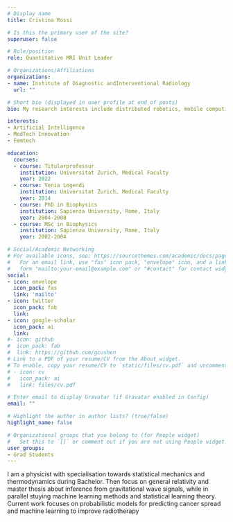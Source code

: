 ```yaml
---
# Display name
title: Cristina Rossi

# Is this the primary user of the site?
superuser: false

# Role/position
role: Quantitative MRI Unit Leader

# Organizations/Affiliations
organizations:
- name: Institute of Diagnostic andInterventional Radiology
  url: ""

# Short bio (displayed in user profile at end of posts)
bio: My research interests include distributed robotics, mobile computing and programmable matter.

interests:
- Artificial Intelligence
- MedTech Innovation
- Femtech

education:
  courses:
  - course: Titularprofessur
    institution: Universitat Zurich, Medical Faculty
    year: 2022
  - course: Venia Legendi
    institution: Universitat Zurich, Medical Faculty
    year: 2014
  - course: PhD in Biophysics
    institution: Sapienza University, Rome, Italy
    year: 2004-2008
  - course: MSc in Biophysics
    institution: Sapienza University, Rome, Italy
    year: 2002-2004

# Social/Academic Networking
# For available icons, see: https://sourcethemes.com/academic/docs/page-builder/#icons
#   For an email link, use "fas" icon pack, "envelope" icon, and a link in the
#   form "mailto:your-email@example.com" or "#contact" for contact widget.
social:
- icon: envelope
  icon_pack: fas
  link: 'mailto'
- icon: twitter
  icon_pack: fab
  link: 
- icon: google-scholar
  icon_pack: ai
  link: 
#- icon: github
#  icon_pack: fab
#  link: https://github.com/gcushen
# Link to a PDF of your resume/CV from the About widget.
# To enable, copy your resume/CV to `static/files/cv.pdf` and uncomment the lines below.
# - icon: cv
#   icon_pack: ai
#   link: files/cv.pdf

# Enter email to display Gravatar (if Gravatar enabled in Config)
email: ""

# Highlight the author in author lists? (true/false)
highlight_name: false

# Organizational groups that you belong to (for People widget)
#   Set this to `[]` or comment out if you are not using People widget.
user_groups:
- Grad Students
---
```

I am a physicist with specialisation towards statistical mechanics and thermodynamics during Bachelor. Then focus on general relativity and master thesis about inference from gravitational wave signals, while in parallel stuying machine learning methods and statistical learning theory. Current work focuses on probabilistic models for predicting cancer spread and machine learning to improve radiotherapy

